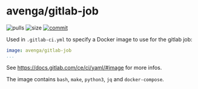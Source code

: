 # avenga/gitlab-job

![pulls](https://img.shields.io/docker/pulls/avenga/gitlab-job.svg)
![size](https://images.microbadger.com/badges/image/avenga/gitlab-job.svg)
[![commit](https://images.microbadger.com/badges/commit/avenga/gitlab-job.svg)](https://microbadger.com/images/avenga/gitlab-job)

Used in `.gitlab-ci.yml` to specify a Docker image to use for the gitlab job:

```yml
image: avenga/gitlab-job
...
```

See https://docs.gitlab.com/ce/ci/yaml/#image for more infos.

The image contains `bash`, `make`, `python3`, `jq` and `docker-compose`.
